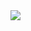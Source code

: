 <picture>
  <a href="https://beacons.ia/miqueiaslp">
  <source
    srcset="https://github-readme-stats.vercel.app/api?username=anuraghazra&show_icons=true&theme=dark"
    media="prefers-color-scheme: dark"
  />
  <source
    srcset="https://github-readme-stats.vercel.app/api?username=miqueiaslp&show_icons=true"
    media="prefers-color-scheme: dark, prefers-color-scheme: dark"
  />
  <img src="https://github-readme-stats.vercel.app/api?username=miqueiaslp&show_icons=true" />
</picture>
